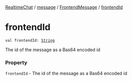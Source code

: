 [RealtimeChat](../../index.md) / [message](../index.md) / [FrontendMessage](index.md) / [frontendId](./frontend-id.md)

# frontendId

`val frontendId: `[`String`](https://kotlinlang.org/api/latest/jvm/stdlib/kotlin/-string/index.html)

The id of the message as a Bas64 encoded id

### Property

`frontendId` - The id of the message as a Bas64 encoded id